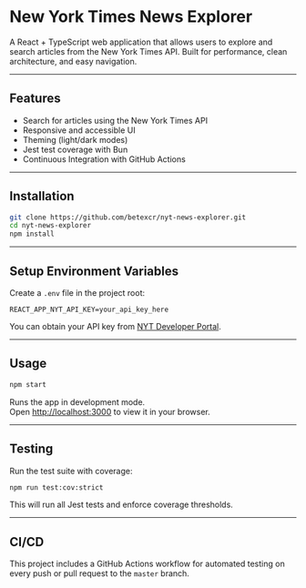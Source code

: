 # New York Times News Explorer

A React + TypeScript web application that allows users to explore and search articles from the New York Times API. Built for performance, clean architecture, and easy navigation.

---

## **Features**
- Search for articles using the New York Times API
- Responsive and accessible UI
- Theming (light/dark modes)
- Jest test coverage with Bun
- Continuous Integration with GitHub Actions

---

## **Installation**

```bash
git clone https://github.com/betexcr/nyt-news-explorer.git
cd nyt-news-explorer
npm install
```

---

## **Setup Environment Variables**

Create a `.env` file in the project root:

```env
REACT_APP_NYT_API_KEY=your_api_key_here
```

You can obtain your API key from [NYT Developer Portal](https://developer.nytimes.com/).

---

## **Usage**

```bash
npm start
```
Runs the app in development mode.  
Open [http://localhost:3000](http://localhost:3000) to view it in your browser.

---

## **Testing**

Run the test suite with coverage:

```bash
npm run test:cov:strict
```

This will run all Jest tests and enforce coverage thresholds.

---

## **CI/CD**

This project includes a GitHub Actions workflow for automated testing on every push or pull request to the `master` branch.
